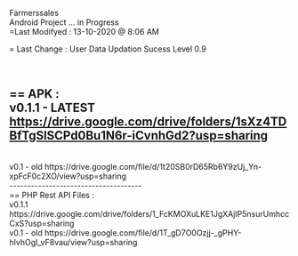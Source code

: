 Farmerssales
<br>
Android Project ... in Progress <br>
=Last Modifyed : 13-10-2020  @ 8:06 AM

= Last Change : User Data Updation Sucess Level 0.9

<br>

== APK  : <br> 
v0.1.1 - LATEST
https://drive.google.com/drive/folders/1sXz4TDBfTgSlSCPd0Bu1N6r-iCvnhGd2?usp=sharing
<br>
-------------------------------------
<br>
v0.1 - old
  https://drive.google.com/file/d/1t20SB0rD65Rb6Y9zUj_Yn-xpFcF0c2XO/view?usp=sharing
<br>
-------------------------------------
<br>
== PHP Rest API Files : <br> 
v0.1.1
https://drive.google.com/drive/folders/1_FcKMOXuLKE1JgXAjIP5nsurUmhccCxS?usp=sharing

<br> 
v0.1 - old
  https://drive.google.com/file/d/1T_gD7O0Ozjj-_gPHY-hlvhOgI_vF8vau/view?usp=sharing

